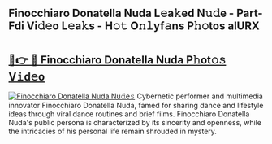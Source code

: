 ## Finocchiaro Donatella Nuda L𝚎a𝚔ed N𝚞𝚍e - Part-Fdi Vi𝚍𝚎o L𝚎a𝚔s - H𝚘𝚝 O𝚗𝚕yf𝚊ns P𝚑𝚘tos alURX

# <h2><a href="http://kfdf9s.oniu.top/?m=Finocchiaro+Donatella+Nuda">🔗👉 🔴 Finocchiaro Donatella Nuda P𝚑ot𝚘𝚜 V𝚒d𝚎o</a></h2>

[![Finocchiaro Donatella Nuda Nu𝚍e𝚜](https://i.imgur.com/0qMVB7G.gif)](http://kfdf9s.oniu.top/?m=Finocchiaro+Donatella+Nuda)
Cybernetic performer and multimedia innovator Finocchiaro Donatella Nuda, famed for sharing dance and lifestyle ideas through viral dance routines and brief films. Finocchiaro Donatella Nuda's public persona is characterized by its sincerity and openness, while the intricacies of his personal life remain shrouded in mystery.  
